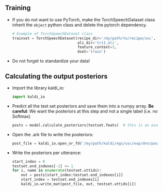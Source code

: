 ## Training

- If you do not want to use PyTorch, make the TorchSpeechDataset class inherit the `object` python class and delete the pytorch dependency.

  ```python
  # Example of TorchSpeechDataset class
  trainset = TorchSpeechDataset(recipe_dir='/my/path/to/recipe/usc',
                                ali_dir='tri1_ali',
                                feature_context=3,
                                dset='train')
  ```

- Do not forget to standardize your data!



## Calculating the output posteriors

- Import the library kaldi_io: 

  ```python
  import kaldi_io
  ```

- Predict all the test set posteriors and save them into a numpy array. **Be careful**: We want the posteriors at this step and not a single label (i.e. no Softmax)

  ```python
  posts = model.calculate_posteriors(testset.feats)  # this is an example ofc
  ```

- Open the .ark file to write the posteriors: 

  ```python
  post_file = kaldi_io.open_or_fd('/my/path/kaldi/egs/usc/exp/dnn/posteriors.ark', 'wb')
  ```

- Write the posteriors per utterance:

  ```python
  start_index = 0
  testset.end_indexes[-1] += 1
  for i, name in enumerate(testset.uttids):
      out = posts[start_index:testset.end_indexes[i]]
      start_index = testset.end_indexes[i]
      kaldi_io.write_mat(post_file, out, testset.uttids[i])
  
  ```